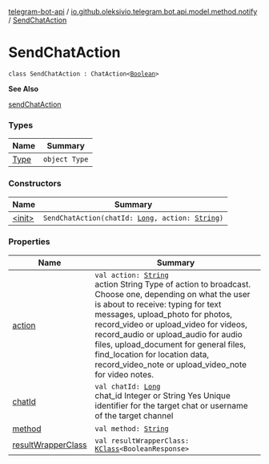 [telegram-bot-api](../../index.md) / [io.github.oleksivio.telegram.bot.api.model.method.notify](../index.md) / [SendChatAction](./index.md)

# SendChatAction

`class SendChatAction : ChatAction<`[`Boolean`](https://kotlinlang.org/api/latest/jvm/stdlib/kotlin/-boolean/index.html)`>`

**See Also**

[sendChatAction](#)

### Types

| Name | Summary |
|---|---|
| [Type](-type/index.md) | `object Type` |

### Constructors

| Name | Summary |
|---|---|
| [&lt;init&gt;](-init-.md) | `SendChatAction(chatId: `[`Long`](https://kotlinlang.org/api/latest/jvm/stdlib/kotlin/-long/index.html)`, action: `[`String`](https://kotlinlang.org/api/latest/jvm/stdlib/kotlin/-string/index.html)`)` |

### Properties

| Name | Summary |
|---|---|
| [action](action.md) | `val action: `[`String`](https://kotlinlang.org/api/latest/jvm/stdlib/kotlin/-string/index.html)<br>action String Type of action to broadcast. Choose one, depending on what the user is about to receive: typing for text messages, upload_photo for photos, record_video or upload_video for videos, record_audio or upload_audio for audio files, upload_document for general files, find_location for location data, record_video_note or upload_video_note for video notes. |
| [chatId](chat-id.md) | `val chatId: `[`Long`](https://kotlinlang.org/api/latest/jvm/stdlib/kotlin/-long/index.html)<br>chat_id Integer or String Yes Unique identifier for the target chat or username of the target channel |
| [method](method.md) | `val method: `[`String`](https://kotlinlang.org/api/latest/jvm/stdlib/kotlin/-string/index.html) |
| [resultWrapperClass](result-wrapper-class.md) | `val resultWrapperClass: `[`KClass`](https://kotlinlang.org/api/latest/jvm/stdlib/kotlin.reflect/-k-class/index.html)`<BooleanResponse>` |
